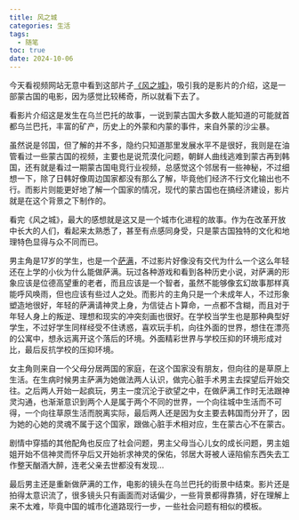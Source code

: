 ```yaml
---
title: 风之城
categories: 生活
tags:
  - 随笔
toc: true
date: 2024-10-06
--- 
```


今天看视频网站无意中看到这部片子[《风之城》](https://movie.douban.com/subject/35412336/)，吸引我的是影片的介绍，这是一部蒙古国的电影，因为感觉比较稀奇，所以就看下去了。

看影片介绍这是发生在乌兰巴托的故事，一说到蒙古国大多数人能知道的可能就首都乌兰巴托，丰富的矿产，历史上的外蒙和内蒙的事件，来自外蒙的沙尘暴。

虽然说是邻国，但了解的并不多，隐约只知道那里发展水平不是很好，我则是在油管看过一些蒙古国的视频，主要也是说荒漠化问题，朝鲜人曲线逃难到蒙古再到韩国，还有就是看过一期蒙古国电竞行业视频，总感觉这个邻居有一些神秘，不过细想一下，除了日韩好像周边国家都没有那么了解，毕竟他们经济不行文化输出也不行。而影片则能更好地了解一个国家的情况，现代的蒙古国也在搞经济建设，影片就是在这个背景之下制作的。

看完《风之城》，最大的感想就是这又是一个城市化进程的故事。作为在改革开放中长大的人们，看起来太熟悉了，甚至有点感同身受，只是蒙古国独特的文化和地理特色显得与众不同而已。

男主角是17岁的学生，也是一个[萨满](https://zh.wikipedia.org/wiki/%E8%90%A8%E6%BB%A1%E6%95%99)，不过影片好像没有交代为什么一个这么年轻还在上学的小伙为什么能做萨满。玩过各种游戏和看到各种历史小说，对萨满的形象应该是位德高望重的老者，而且应该是一个智者，虽然不能够像玄幻故事那样真能呼风唤雨，但也应该有些过人之处。而影片的主角只是一个未成年人，不过形象塑造地很好，年轻的萨满请神灵上身，为信徒占卜算命，一点都不含糊，而且对于年轻人身上的叛逆、理想和现实的冲突刻画也很好。在学校当学生也是那种典型好学生，不过好学生同样经受不住诱惑，喜欢玩手机，向往外面的世界，想住在漂亮的公寓中，想永远离开这个落后的环境。外面精彩世界与学校压抑的环境形成对比，最后反抗学校的压抑环境。

女主角则来自一个父母分居两国的家庭，在这个国家没有朋友，但向往的是草原上生活。在生病时候男主萨满为她做法两人认识，做完心脏手术男主去探望后开始交往。之后两人开始一起疯玩，男主一度沉沦于欲望之中，在做萨满工作时无法跟神灵沟通，也渐渐意识到两个人是属于两个不同的世界，一个向往城中生活而不可得，一个向往草原生活而脱离实际，最后两人还是因为女主要去韩国而分开了，因为她的心她的灵魂不属于这个国家，跟做心脏手术相对应，生在蒙古心不在蒙古。

剧情中穿插的其他配角也反应了社会问题，男主父母当心儿女的成长问题，男主姐姐开始不信神灵而怀孕后又开始祈求神灵的保佑，邻居大哥被人诬陷偷东西失去工作整天酗酒大醉，连老父亲去世都没有发现...

最后男主还是重新做萨满的工作，电影的镜头在乌兰巴托的街景中结束。影片还是拍得太意识流了，很多镜头只有画面而对话偏少，一些背景都得靠猜，好在理解上来不太难，毕竟中国的城市化道路现行一步，一些社会问题有相似的模板。




